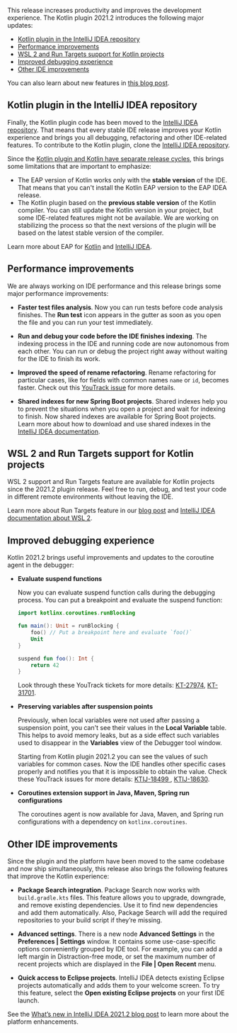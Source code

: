 [//]: # (title: What's new in Kotlin plugin 2021.2)

This release increases productivity and improves the development experience. The Kotlin plugin 2021.2 introduces the following major updates:

* [Kotlin plugin in the IntelliJ IDEA repository](#kotlin-plugin-in-the-intellij-idea-repository)
* [Performance improvements](#performance-improvements)
* [WSL 2 and Run Targets support for Kotlin projects](#wsl-2-and-run-targets-support-for-kotlin-projects)
* [Improved debugging experience](#improved-debugging-experience)
* [Other IDE improvements](#other-ide-improvements)

You can also learn about new features in [this blog post](https://blog.jetbrains.com/kotlin/2021/07/kotlin-plugin-2021-2-released/).

## Kotlin plugin in the IntelliJ IDEA repository

Finally, the Kotlin plugin code has been moved to the [IntelliJ IDEA repository](https://github.com/JetBrains/intellij-community/tree/master/plugins/kotlin).
That means that every stable IDE release improves your Kotlin experience and brings you all debugging, refactoring and other IDE-related features.
To contribute to the Kotlin plugin, clone the [IntelliJ IDEA repository](https://github.com/JetBrains/intellij-community/).

Since the [Kotlin plugin and Kotlin have separate release cycles](https://blog.jetbrains.com/kotlin/2020/10/new-release-cadence-for-kotlin-and-the-intellij-kotlin-plugin/), this brings some limitations that are important to emphasize:

* The EAP version of Kotlin works only with the **stable version** of the IDE. That means that you can't install the Kotlin EAP version to the EAP IDEA release.
* The Kotlin plugin based on the **previous stable version** of the Kotlin compiler. You can still update the Kotlin version in your project, but some IDE-related features might not be available. We are working on stabilizing the process so that the next versions of the plugin will be based on the latest stable version of the compiler.

Learn more about EAP for [Kotlin](https://kotlinlang.org/docs/eap.html) and [IntelliJ IDEA](https://www.jetbrains.com/idea/nextversion/).

## Performance improvements

We are always working on IDE performance and this release brings some major performance improvements:

* **Faster test files analysis**. Now you can run tests before code analysis finishes. The **Run test** icon appears in the gutter as soon as you open the file and you can run your test immediately.
  
* **Run and debug your code before the IDE finishes indexing**. The indexing process in the IDE and running code are now autonomous from each other. You can run or debug the project right away without waiting for the IDE to finish its work.

* **Improved the speed of rename refactoring**. Rename refactoring for particular cases, like for fields with common names `name` or `id`, becomes faster. Check out this [YouTrack issue](https://youtrack.jetbrains.com/issue/KTIJ-10051) for more details.
  
* **Shared indexes for new Spring Boot projects**. Shared indexes help you to prevent the situations when you open a project and wait for indexing to finish. Now shared indexes are available for Spring Boot projects. Learn more about how to download and use shared indexes in the [IntelliJ IDEA documentation](https://www.jetbrains.com/help/idea/shared-indexes.html).

## WSL 2 and Run Targets support for Kotlin projects

WSL 2 support and Run Targets feature are available for Kotlin projects since the 2021.2 plugin release.
Feel free to run, debug, and test your code in different remote environments without leaving the IDE.

Learn more about Run Targets feature in our [blog post](https://blog.jetbrains.com/idea/2021/01/run-targets-run-and-debug-your-app-in-the-desired-environment/) and [IntelliJ IDEA documentation about WSL 2](https://www.jetbrains.com/help/idea/how-to-use-wsl-development-environment-in-product.html#wsl-general).

## Improved debugging experience

Kotlin 2021.2 brings useful improvements and updates to the coroutine agent in the debugger:

* **Evaluate suspend functions**

   Now you can evaluate suspend function calls during the debugging process. You can put a breakpoint and evaluate the suspend function:
  
   ```kotlin
   import kotlinx.coroutines.runBlocking

   fun main(): Unit = runBlocking {
       foo() // Put a breakpoint here and evaluate `foo()`
       Unit
   }

   suspend fun foo(): Int {
       return 42
   }
   ```
  
   Look through these YouTrack tickets for more details: [KT-27974](https://youtrack.jetbrains.com/issue/KT-27974), [KT-31701](https://youtrack.jetbrains.com/issue/KT-31701).

* **Preserving variables after suspension points**

   Previously, when local variables were not used after passing a suspension point, you can't see their values in the **Local Variable** table.
   This helps to avoid memory leaks, but as a side effect such variables used to disappear in the **Variables** view of the Debugger tool window.

   Starting from Kotlin plugin 2021.2 you can see the values of such variables for common cases. Now the IDE handles other specific cases properly and notifies you that it is impossible to obtain the value. Check these YouTrack issues for more details: [KTIJ-18499 ](https://youtrack.jetbrains.com/issue/KTIJ-18499), [KTIJ-18630](https://youtrack.jetbrains.com/issue/KTIJ-18630). 

* **Coroutines extension support in Java, Maven, Spring run configurations**

   The coroutines agent is now available for Java, Maven, and Spring run configurations with a dependency on `kotlinx.coroutines`.

## Other IDE improvements

Since the plugin and the platform have been moved to the same codebase and now ship simultaneously, this release also brings the following features that improve the Kotlin experience:

* **Package Search integration**. Package Search now works with `build.gradle.kts` files. This feature allows you to upgrade, downgrade, and remove existing dependencies. Use it to find new dependencies and add them automatically. Also, Package Search will add the required repositories to your build script if they’re missing.

* **Advanced settings**. There is a new node **Advanced Settings** in the **Preferences | Settings** window. It contains some use-case-specific options conveniently grouped by IDE tool.
  For example, you can add a left margin in Distraction-free mode, or set the maximum number of recent projects which are displayed in the **File | Open Recent** menu.
  
* **Quick access to Eclipse projects**. IntelliJ IDEA detects existing Eclipse projects automatically and adds them to your welcome screen. To try this feature, select the **Open existing Eclipse projects** on your first IDE launch.

See the [What’s new in IntelliJ IDEA 2021.2 blog post](https://www.jetbrains.com/idea/whatsnew/) to learn more about the platform enhancements.